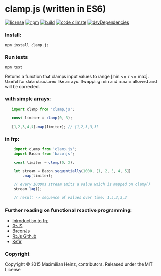 # clamp.js (written in ES6)

[![license](http://img.shields.io/badge/license-MIT-blue.svg?style=flat)](https://raw.githubusercontent.com/meandmax/clamp.js/master/LICENSE)
[![npm](http://img.shields.io/npm/v/clamp.js.svg?style=flat)](https://www.npmjs.com/package/clamp.js)
[![build](http://img.shields.io/travis/meandmax/clamp.js/master.svg?style=flat)](https://travis-ci.org/meandmax/clamp.js)
[![code climate](http://img.shields.io/codeclimate/github/meandmax/clamp.js.svg?style=flat)](https://codeclimate.com/github/meandmax/clamp.js)
[![devDependencies](http://img.shields.io/david/dev/meandmax/clamp.js.svg?style=flat)](https://david-dm.org/meandmax/clamp.js#info=devDependencies&view=table)

### Install:

```
npm install clamp.js
```

### Run tests

```
npm test
```

Returns a function that clamps input values to range [min <= x <= max]. Useful for data structures like arrays. Swapping min and max is allowed and will be corrected.

### with simple arrays:

 ```js
    import clamp from 'clamp.js';

    const limiter = clamp(0, 3);

    [1,2,3,4,5].map(limiter); // [1,2,3,3,3]
 ```

### in frp:

```js
    import clamp from 'clamp.js';
    import Bacon from 'baconjs';

    const limiter = clamp(0, 3);

    let stream = Bacon.sequentially(1000, [1, 2, 3, 4, 5])
        .map(limiter);

    // every 1000ms stream emits a value which is mapped on clamp()
    stream.log();

    // result -> sequence of values over time: 1,2,3,3,3
```

### Further reading on functional reactive programming:
- [Introduction to frp](https://gist.github.com/staltz/868e7e9bc2a7b8c1f754)
- [RxJS](http://reactive-extensions.github.io/RxJS/)
- [BaconJs](https://github.com/baconjs/bacon.js)
- [RxJs Github](https://github.com/Reactive-Extensions/RxJS)
- [Kefir](https://github.com/rpominov/kefir)

### Copyright

Copyright &copy; 2015 Maximilian Heinz, contributors. Released under the MIT License
